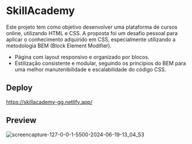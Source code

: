 # SkillAcademy
Este projeto tem como objetivo desenvolver uma plataforma de cursos online, utilizando HTML e CSS. A proposta foi um desafio pessoal para aplicar o conhecimento adquirido em CSS, especialmente utilizando a metodologia BEM (Block Element Modifier).

- Página com layout responsivo e organizado por blocos.
- Estilização consistente e modular, seguindo os princípios do BEM para uma melhor manutenibilidade e escalabilidade do código CSS.

## Deploy
https://skillacademy-gg.netlify.app/

## Preview
![screencapture-127-0-0-1-5500-2024-06-19-13_04_53](https://github.com/Gleicianegaldino/SkillAcademy/assets/78940661/fe779eca-67e0-45fe-998a-781768faa79d)
